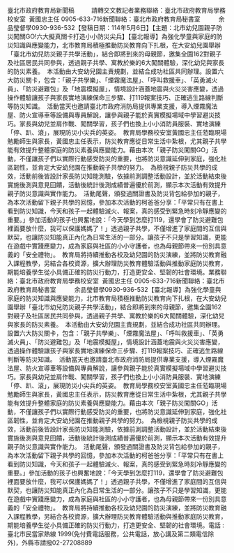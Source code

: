 臺北市政府教育局新聞稿          請轉交文教記者業務聯絡：臺北市政府教育局學務校安室  黃國忠主任 0905-633-716新聞聯絡：臺北市政府教育局秘書室　　　余品瑩督學0930-936-532【發稿日期：114年5月6日】【主題：北市幼兒園親子防災闖關GO!六大擬真關卡打造小小防災尖兵】【臺北報導】為強化學童與家庭的防災知識與應變能力，北市教育局積極推動防災教育向下扎根，在大安幼兒園舉辦「臺北市幼兒防災親子共學活動」，結合即將到來的母親節，邀集全園162對親子及社區居民共同參與，透過親子共學、寓教於樂的6大闖關體驗，深化幼兒與家長的防災素養。　本活動由大安幼兒園主責規劃，並結合成功社區共同辦理。設置六大防災關卡，包含：「親子共學樂」、「煙霧魔法屋」、「呼叫救援車」、「英勇滅火員」、「防災避難包」及「地震模擬屋」，情境設計涵蓋地震與火災災害應變，透過操作體驗讓孩子與家長實地演練保命三步驟、打119報案技巧、正確逃生路線判斷等防災知識。　活動當天也邀請臺北市政府消防局提供專業支援，導入煙霧魔法屋、防火宣導車等設備與專員解說，讓參與親子能於真實模擬場域中學習避災技巧。家長與幼兒並肩作戰、闖關學習，孩子們也換上小小消防員服裝、實地演練「停、趴、滾」，展現防災小尖兵的英姿。　教育局學務校安室黃國忠主任蒞臨現場勉勵師生與家長，黃國忠主任表示，防災教育應從日常生活中紮根，尤其親子共學能有效提升整體家庭的防災素養與應變能力。藉由本次「親子防災闖關GO」活動，不僅讓孩子們以實際行動感受防災的重要，也將防災意識延伸到家庭，強化社區韌性，並肯定大安幼兒園在推動親子共學的努力。　為檢視親子防災共學的成效，活動前後皆設計家長防災知能測驗，依據前測調整活動設計，並於活動結束後實施後測與意見回饋，活動後統計後測成績普遍優於前測，顯示本次活動有效提升親子防災意識與實作能力。　活動尾聲，頒發過關證書及防災背包給參加的親子，為本次活動留下親子共學的回憶，參加本次活動的柯爸爸分享：「平常只有在書上看到防災知識，今天和孩子一起體驗滅火、報案，真的感受到緊急時刻冷靜應變的重要。」參加活動的孩子也興奮地說：「今天學到怎麼打119，還學會了防災避難包裡面要放什麼，我可以保護媽媽了！」透過親子共學，不僅增進了家庭間的互信與默契，也讓防災知能真正內化為日常生活的一部分。讓孩子不只是學習知識，更能在遊戲中實踐應變力，成為家庭與社區的小小守護者，也為母親節帶來一份別具意義的「安全禮物」。　教育局將持續推動各校及幼兒園的防災演練，並將防災教育融入課程教學，另結合各校資源，擴大辦理防災教育體驗活動與推動家庭防災教育，期能培養學生從小具備正確的防災行動力，打造更安全、堅韌的社會環境。業務聯絡：臺北市政府教育局學務校安室  黃國忠主任 0905-633-716新聞聯絡：臺北市政府教育局秘書室　　　余品瑩督學0930-936-532【臺北報導】為強化學童與家庭的防災知識與應變能力，北市教育局積極推動防災教育向下扎根，在大安幼兒園舉辦「臺北市幼兒防災親子共學活動」，結合即將到來的母親節，邀集全園162對親子及社區居民共同參與，透過親子共學、寓教於樂的6大闖關體驗，深化幼兒與家長的防災素養。　本活動由大安幼兒園主責規劃，並結合成功社區共同辦理。設置六大防災關卡，包含：「親子共學樂」、「煙霧魔法屋」、「呼叫救援車」、「英勇滅火員」、「防災避難包」及「地震模擬屋」，情境設計涵蓋地震與火災災害應變，透過操作體驗讓孩子與家長實地演練保命三步驟、打119報案技巧、正確逃生路線判斷等防災知識。　活動當天也邀請臺北市政府消防局提供專業支援，導入煙霧魔法屋、防火宣導車等設備與專員解說，讓參與親子能於真實模擬場域中學習避災技巧。家長與幼兒並肩作戰、闖關學習，孩子們也換上小小消防員服裝、實地演練「停、趴、滾」，展現防災小尖兵的英姿。　教育局學務校安室黃國忠主任蒞臨現場勉勵師生與家長，黃國忠主任表示，防災教育應從日常生活中紮根，尤其親子共學能有效提升整體家庭的防災素養與應變能力。藉由本次「親子防災闖關GO」活動，不僅讓孩子們以實際行動感受防災的重要，也將防災意識延伸到家庭，強化社區韌性，並肯定大安幼兒園在推動親子共學的努力。　為檢視親子防災共學的成效，活動前後皆設計家長防災知能測驗，依據前測調整活動設計，並於活動結束後實施後測與意見回饋，活動後統計後測成績普遍優於前測，顯示本次活動有效提升親子防災意識與實作能力。　活動尾聲，頒發過關證書及防災背包給參加的親子，為本次活動留下親子共學的回憶，參加本次活動的柯爸爸分享：「平常只有在書上看到防災知識，今天和孩子一起體驗滅火、報案，真的感受到緊急時刻冷靜應變的重要。」參加活動的孩子也興奮地說：「今天學到怎麼打119，還學會了防災避難包裡面要放什麼，我可以保護媽媽了！」透過親子共學，不僅增進了家庭間的互信與默契，也讓防災知能真正內化為日常生活的一部分。讓孩子不只是學習知識，更能在遊戲中實踐應變力，成為家庭與社區的小小守護者，也為母親節帶來一份別具意義的「安全禮物」。　教育局將持續推動各校及幼兒園的防災演練，並將防災教育融入課程教學，另結合各校資源，擴大辦理防災教育體驗活動與推動家庭防災教育，期能培養學生從小具備正確的防災行動力，打造更安全、堅韌的社會環境。電話 : 臺北市民當家熱線 1999(免付費電話服務，公共電話，放心講及第二類電信除外)，外縣市請撥02-27208889